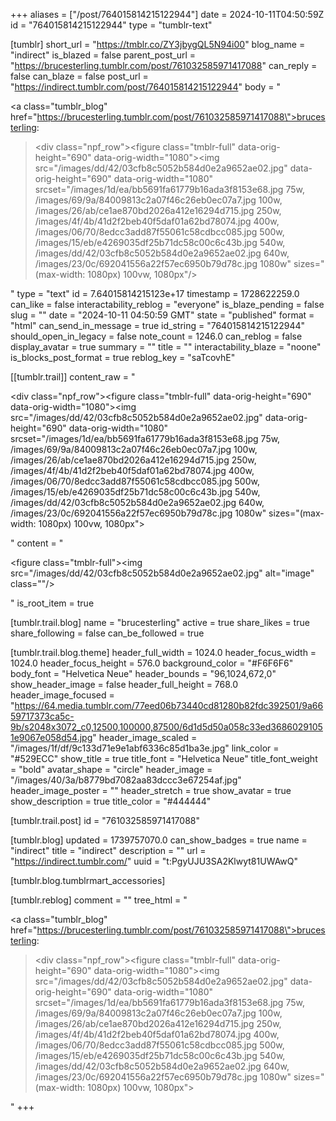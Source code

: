 +++
aliases = ["/post/764015814215122944"]
date = 2024-10-11T04:50:59Z
id = "764015814215122944"
type = "tumblr-text"

[tumblr]
short_url = "https://tmblr.co/ZY3jbygQL5N94i00"
blog_name = "indirect"
is_blazed = false
parent_post_url = "https://brucesterling.tumblr.com/post/761032585971417088"
can_reply = false
can_blaze = false
post_url = "https://indirect.tumblr.com/post/764015814215122944"
body = "<p><a class=\"tumblr_blog\" href=\"https://brucesterling.tumblr.com/post/761032585971417088\">brucesterling</a>:</p><blockquote><div class=\"npf_row\"><figure class=\"tmblr-full\" data-orig-height=\"690\" data-orig-width=\"1080\"><img src=\"/images/dd/42/03cfb8c5052b584d0e2a9652ae02.jpg\" data-orig-height=\"690\" data-orig-width=\"1080\" srcset=\"/images/1d/ea/bb5691fa61779b16ada3f8153e68.jpg 75w, /images/69/9a/84009813c2a07f46c26eb0ec07a7.jpg 100w, /images/26/ab/ce1ae870bd2026a412e16294d715.jpg 250w, /images/4f/4b/41d2f2beb40f5daf01a62bd78074.jpg 400w, /images/06/70/8edcc3add87f55061c58cdbcc085.jpg 500w, /images/15/eb/e4269035df25b71dc58c00c6c43b.jpg 540w, /images/dd/42/03cfb8c5052b584d0e2a9652ae02.jpg 640w, /images/23/0c/692041556a22f57ec6950b79d78c.jpg 1080w\" sizes=\"(max-width: 1080px) 100vw, 1080px\"/></figure></div></blockquote>"
type = "text"
id = 7.64015814215123e+17
timestamp = 1728622259.0
can_like = false
interactability_reblog = "everyone"
is_blaze_pending = false
slug = ""
date = "2024-10-11 04:50:59 GMT"
state = "published"
format = "html"
can_send_in_message = true
id_string = "764015814215122944"
should_open_in_legacy = false
note_count = 1246.0
can_reblog = false
display_avatar = true
summary = ""
title = ""
interactability_blaze = "noone"
is_blocks_post_format = true
reblog_key = "saTcovhE"

[[tumblr.trail]]
content_raw = "<p><div class=\"npf_row\"><figure class=\"tmblr-full\" data-orig-height=\"690\" data-orig-width=\"1080\"><img src=\"/images/dd/42/03cfb8c5052b584d0e2a9652ae02.jpg\" data-orig-height=\"690\" data-orig-width=\"1080\" srcset=\"/images/1d/ea/bb5691fa61779b16ada3f8153e68.jpg 75w, /images/69/9a/84009813c2a07f46c26eb0ec07a7.jpg 100w, /images/26/ab/ce1ae870bd2026a412e16294d715.jpg 250w, /images/4f/4b/41d2f2beb40f5daf01a62bd78074.jpg 400w, /images/06/70/8edcc3add87f55061c58cdbcc085.jpg 500w, /images/15/eb/e4269035df25b71dc58c00c6c43b.jpg 540w, /images/dd/42/03cfb8c5052b584d0e2a9652ae02.jpg 640w, /images/23/0c/692041556a22f57ec6950b79d78c.jpg 1080w\" sizes=\"(max-width: 1080px) 100vw, 1080px\"></figure></div></p>"
content = "<p><figure class=\"tmblr-full\"><img src=\"/images/dd/42/03cfb8c5052b584d0e2a9652ae02.jpg\" alt=\"image\" class=\"\"/></figure></p>"
is_root_item = true

[tumblr.trail.blog]
name = "brucesterling"
active = true
share_likes = true
share_following = false
can_be_followed = true

[tumblr.trail.blog.theme]
header_full_width = 1024.0
header_focus_width = 1024.0
header_focus_height = 576.0
background_color = "#F6F6F6"
body_font = "Helvetica Neue"
header_bounds = "96,1024,672,0"
show_header_image = false
header_full_height = 768.0
header_image_focused = "https://64.media.tumblr.com/77eed06b73440cd81280b82fdc392501/9a6659717373ca5c-9b/s2048x3072_c0,12500,100000,87500/6d1d5d50a058c33ed36860291051e9067e058d54.jpg"
header_image_scaled = "/images/1f/df/9c133d71e9e1abf6336c85d1ba3e.jpg"
link_color = "#529ECC"
show_title = true
title_font = "Helvetica Neue"
title_font_weight = "bold"
avatar_shape = "circle"
header_image = "/images/40/3a/b8779bd7082aa83dccc3e67254af.jpg"
header_image_poster = ""
header_stretch = true
show_avatar = true
show_description = true
title_color = "#444444"

[tumblr.trail.post]
id = "761032585971417088"

[tumblr.blog]
updated = 1739757070.0
can_show_badges = true
name = "indirect"
title = "indirect"
description = ""
url = "https://indirect.tumblr.com/"
uuid = "t:PgyUJU3SA2Klwyt81UWAwQ"

[tumblr.blog.tumblrmart_accessories]

[tumblr.reblog]
comment = ""
tree_html = "<p><a class=\"tumblr_blog\" href=\"https://brucesterling.tumblr.com/post/761032585971417088\">brucesterling</a>:</p><blockquote><div class=\"npf_row\"><figure class=\"tmblr-full\" data-orig-height=\"690\" data-orig-width=\"1080\"><img src=\"/images/dd/42/03cfb8c5052b584d0e2a9652ae02.jpg\" data-orig-height=\"690\" data-orig-width=\"1080\" srcset=\"/images/1d/ea/bb5691fa61779b16ada3f8153e68.jpg 75w, /images/69/9a/84009813c2a07f46c26eb0ec07a7.jpg 100w, /images/26/ab/ce1ae870bd2026a412e16294d715.jpg 250w, /images/4f/4b/41d2f2beb40f5daf01a62bd78074.jpg 400w, /images/06/70/8edcc3add87f55061c58cdbcc085.jpg 500w, /images/15/eb/e4269035df25b71dc58c00c6c43b.jpg 540w, /images/dd/42/03cfb8c5052b584d0e2a9652ae02.jpg 640w, /images/23/0c/692041556a22f57ec6950b79d78c.jpg 1080w\" sizes=\"(max-width: 1080px) 100vw, 1080px\"></figure></div></blockquote>"
+++
